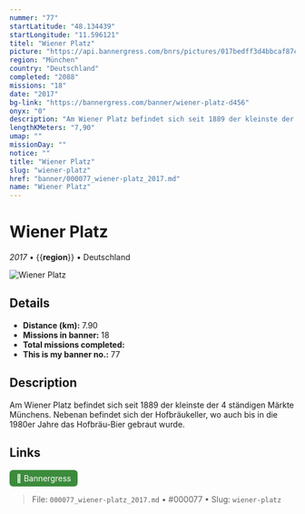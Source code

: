 ```yaml
---
nummer: "77"
startLatitude: "48.134439"
startLongitude: "11.596121"
titel: "Wiener Platz"
picture: "https://api.bannergress.com/bnrs/pictures/017bedff3d4bbcaf87c58d14b36ffd1e"
region: "München"
country: "Deutschland"
completed: "2088"
missions: "18"
date: "2017"
bg-link: "https://bannergress.com/banner/wiener-platz-d456"
onyx: "0"
description: "Am Wiener Platz befindet sich seit 1889 der kleinste der 4 ständigen Märkte Münchens. Nebenan befindet sich der Hofbräukeller, wo auch bis in die 1980er Jahre das Hofbräu-Bier gebraut wurde."
lengthKMeters: "7,90"
umap: ""
missionDay: ""
notice: ""
title: "Wiener Platz"
slug: "wiener-platz"
href: "banner/000077_wiener-platz_2017.md"
name: "Wiener Platz"
---
```

# Wiener Platz

*2017* • {{__region__}} • Deutschland

![Wiener Platz](https://api.bannergress.com/bnrs/pictures/017bedff3d4bbcaf87c58d14b36ffd1e)



## Details
- **Distance (km):** 7.90
- **Missions in banner:** 18
- **Total missions completed:** 
- **This is my banner no.:** 77



## Description
Am Wiener Platz befindet sich seit 1889 der kleinste der 4 ständigen Märkte Münchens. Nebenan befindet sich der Hofbräukeller, wo auch bis in die 1980er Jahre das Hofbräu-Bier gebraut wurde.



## Links
<a href="https://bannergress.com/banner/wiener-platz-d456" target="_blank" style="display:inline-block;margin-right:8px;padding:6px 12px;background:#3c8b3c;color:#fff;text-decoration:none;border-radius:6px;">🔗 Bannergress</a>



> File: `000077_wiener-platz_2017.md` • #000077 • Slug: `wiener-platz`
